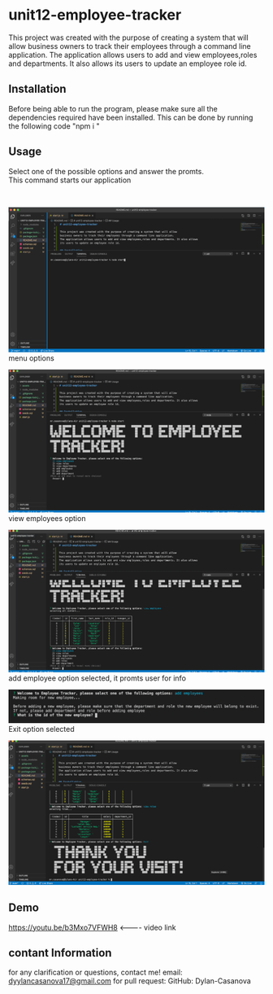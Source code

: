 # unit12-employee-tracker

This project was created with the purpose of creating a system that will allow
business owners to track their employees through a command line application.
The application allows users to add and view employees,roles and departments. It also allows
its users to update an employee role id.

## Installation
Before being able to run the program, please make sure all the dependencies required have been installed. 
This can be done by running the following code "npm i "

## Usage
Select one of the possible options and answer the promts.
<br>
This command starts our application

<br>

![initial page](./assets/number1.png)
<br>
menu options

![possible options](./assets/number2.png)
<br>
view employees option

![employee table](./assets/number3.png)
<br>
add employee option selected, it promts user for info

![add employee](./assets/number4.png)
<br>
Exit option selected

![Exit option](./assets/number5.png)

## Demo
https://youtu.be/b3Mxo7VFWH8   <---- video link

## contant Information
for any clarification or questions, contact me! email: dyylancasanova17@gmail.com 
for pull request:
GitHub: Dylan-Casanova
